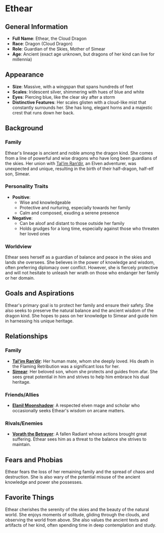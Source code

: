 # Ethear

## General Information
- **Full Name**: Ethear, the Cloud Dragon
- **Race**: Dragon (Cloud Dragon)
- **Role**: Guardian of the Skies, Mother of Simear
- **Age**: Ancient (exact age unknown, but dragons of her kind can live for millennia)

## Appearance
- **Size**: Massive, with a wingspan that spans hundreds of feet
- **Scales**: Iridescent silver, shimmering with hues of blue and white
- **Eyes**: Piercing blue, like the clear sky after a storm
- **Distinctive Features**: Her scales glisten with a cloud-like mist that constantly surrounds her. She has long, elegant horns and a majestic crest that runs down her back.

## Background

### Family
Ethear's lineage is ancient and noble among the dragon kind. She comes from a line of powerful and wise dragons who have long been guardians of the skies. Her union with [Tal’im Ran’dir](Tal%E2%80%99im-Ran%E2%80%99dir.md), an Elven adventurer, was unexpected and unique, resulting in the birth of their half-dragon, half-elf son, Simear.

### Personality Traits
- **Positive**:
  - Wise and knowledgeable
  - Protective and nurturing, especially towards her family
  - Calm and composed, exuding a serene presence
- **Negative**:
  - Can be aloof and distant to those outside her family
  - Holds grudges for a long time, especially against those who threaten her loved ones

### Worldview
Ethear sees herself as a guardian of balance and peace in the skies and lands she oversees. She believes in the power of knowledge and wisdom, often preferring diplomacy over conflict. However, she is fiercely protective and will not hesitate to unleash her wrath on those who endanger her family or her domain.

## Goals and Aspirations
Ethear's primary goal is to protect her family and ensure their safety. She also seeks to preserve the natural balance and the ancient wisdom of the dragon kind. She hopes to pass on her knowledge to Simear and guide him in harnessing his unique heritage.

## Relationships

### Family
- **[Tal’im Ran’dir](Tal%E2%80%99im-Ran%E2%80%99dir.md)**: Her human mate, whom she deeply loved. His death in the Flaming Retribution was a significant loss for her.
- **[Simear](../../Crown-of-the-Immortals/PCs/Simear.md)**: Her beloved son, whom she protects and guides from afar. She sees great potential in him and strives to help him embrace his dual heritage.

### Friends/Allies
- **[Elanil Moonshadow](Elanil.md)**: A respected elven mage and scholar who occasionally seeks Ethear's wisdom on arcane matters.

### Rivals/Enemies
- **[Vorath the Betrayer](Vorath-the-Betrayer.md)**: A fallen Radiant whose actions brought great suffering. Ethear sees him as a threat to the balance she strives to maintain.

## Fears and Phobias
Ethear fears the loss of her remaining family and the spread of chaos and destruction. She is also wary of the potential misuse of the ancient knowledge and power she possesses.

## Favorite Things
Ethear cherishes the serenity of the skies and the beauty of the natural world. She enjoys moments of solitude, gliding through the clouds, and observing the world from above. She also values the ancient texts and artifacts of her kind, often spending time in deep contemplation and study.